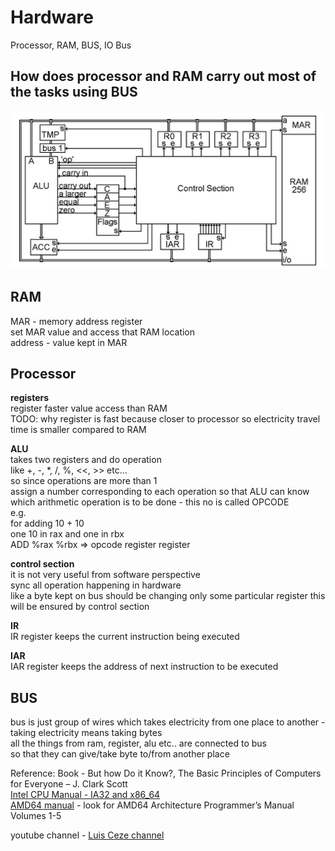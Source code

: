 # Hardware

Processor, RAM, BUS, IO Bus

## How does processor and RAM carry out most of the tasks using BUS 

![hardware in basic form](assets/hardware.png)

## RAM 

MAR - memory address register  
set MAR value and access that RAM location  
address - value kept in MAR  

## Processor

**registers**  
register faster value access than RAM   
TODO: why register is fast because closer to processor so electricity travel time is smaller compared to RAM  

**ALU**  
takes two registers and do operation   
like +, -, *, /, %, <<, >> etc...  
so since operations are more than 1  
assign a number corresponding to each operation so that ALU can know  
which arithmetic operation is to be done - this no is called OPCODE  
e.g.  
for adding 10 + 10  
one 10 in rax and one in rbx  
ADD %rax %rbx  => opcode register register  


**control section**  
it is not very useful from software perspective  
sync all operation happening in hardware  
like a byte kept on bus should be changing only some particular register this will be ensured by control section  

**IR**   
IR register keeps the current instruction being executed  

**IAR**   
IAR register keeps the address of next instruction to be executed  

## BUS
bus is just group of wires which takes electricity from one place to another - taking electricity means taking bytes  
all the things from ram, register, alu etc.. are connected to bus  
so that they can give/take byte to/from another place  


Reference:
Book - But how Do it Know?, The Basic Principles of Computers for Everyone – J. Clark Scott   
[Intel CPU Manual - IA32 and x86_64 ](https://software.intel.com/content/www/us/en/develop/articles/intel-sdm.html)  
[AMD64 manual](https://developer.amd.com/resources/developer-guides-manuals/) - look for AMD64 Architecture Programmer’s Manual Volumes 1-5  

youtube channel - [Luis Ceze channel](https://www.youtube.com/channel/UCmf3tLU4WzOnriEQXa638Bw)  





